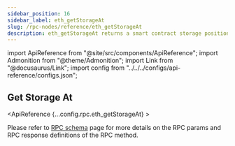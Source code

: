 ```yaml
---
sidebar_position: 16
sidebar_label: eth_getStorageAt
slug: /rpc-nodes/reference/eth_getStorageAt
description: eth_getStorageAt returns a smart contract storage position from a given address. Useful for reading contract data.
---
```


import ApiReference from "@site/src/components/ApiReference";
import Admonition from "@theme/Admonition";
import Link from "@docusaurus/Link";
import config from "../../../configs/api-reference/configs.json";

<head>
    <title>eth_getStorageAt RPC Method - Moralis Documentation</title>
</head>

## Get Storage At

<ApiReference {...config.rpc.eth_getStorageAt} >
<Admonition type="info" title="Note">

<p>
Please refer to <a href="/rpc-nodes/reference/evm-rpc-schema">RPC schema</a> page for more details on the RPC params and RPC response definitions of the RPC method. 
</p>
</Admonition>
</ApiReference>
